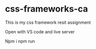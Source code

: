 # css-frameworks-ca
This is my  css framework resit assignment


Open with VS code and live server

Npm i
npm run
